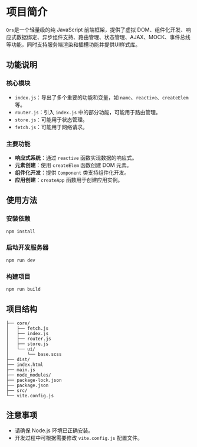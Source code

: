 # 项目简介
`Qrs`是一个轻量级的纯 JavaScript 前端框架，提供了虚拟 DOM、组件化开发、响应式数据绑定、异步组件支持、路由管理、状态管理、AJAX、MOCK、事件总线等功能，同时支持服务端渲染和插槽功能并提供UI样式库。

## 功能说明
### 核心模块
- `index.js`：导出了多个重要的功能和变量，如 `name`、`reactive`、`createElem` 等。
- `router.js`：引入 `index.js` 中的部分功能，可能用于路由管理。
- `store.js`：可能用于状态管理。
- `fetch.js`：可能用于网络请求。

### 主要功能
- **响应式系统**：通过 `reactive` 函数实现数据的响应式。
- **元素创建**：使用 `createElem` 函数创建 DOM 元素。
- **组件化开发**：提供 `Component` 类支持组件化开发。
- **应用创建**：`createApp` 函数用于创建应用实例。

## 使用方法
### 安装依赖
```bash
npm install
```

### 启动开发服务器
```bash
npm run dev
```

### 构建项目
```bash
npm run build
```

## 项目结构
```
├── core/
│   ├── fetch.js
│   ├── index.js
│   ├── router.js
│   ├── store.js
│   └── ui/
│       └── base.scss
├── dist/
├── index.html
├── main.js
├── node_modules/
├── package-lock.json
├── package.json
├── src/
└── vite.config.js
```

## 注意事项
- 请确保 Node.js 环境已正确安装。
- 开发过程中可根据需要修改 `vite.config.js` 配置文件。